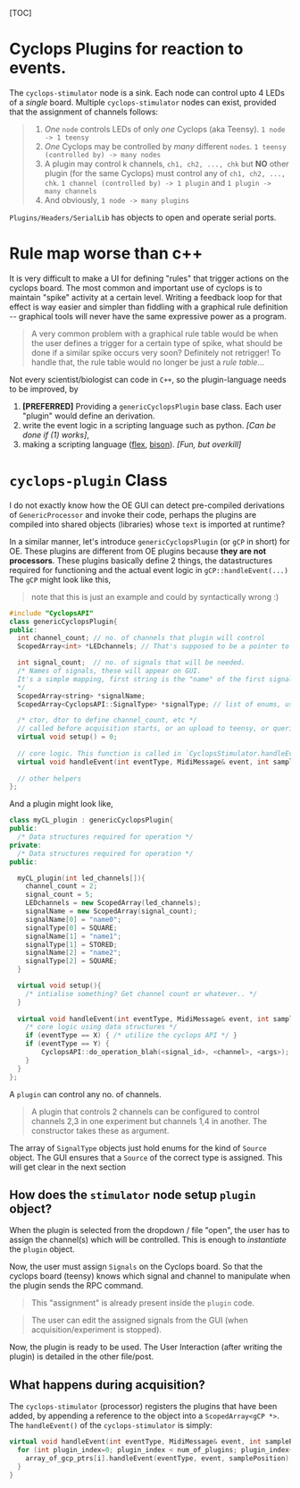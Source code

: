 [TOC]

# Cyclops Plugins for reaction to events.
The `cyclops-stimulator` node is a sink. Each node can control upto 4 LEDs of a _single_ board. Multiple `cyclops-stimulator` nodes can exist, provided that the assignment of channels follows:
> 1. _One_ `node` controls LEDs of only _one_ Cyclops (aka Teensy). `1 node -> 1 teensy`
> 2. _One_ Cyclops may be controlled by _many_ different `nodes`. `1 teensy (controlled by) -> many nodes`
> 3. A plugin may control k channels, `ch1, ch2, ..., chk` but **NO** other plugin (for the same Cyclops) must control any of `ch1, ch2, ..., chk`. `1 channel (controlled by) -> 1 plugin` and `1 plugin -> many channels`
> 4. And obviously, `1 node -> many plugins`

`Plugins/Headers/SerialLib` has objects to open and operate serial ports.

# Rule map worse than c++
It is very difficult to make a UI for defining "rules" that trigger actions on the cyclops board. The most common and important use of cyclops is to maintain "spike" activity at a certain level.
Writing a feedback loop for that effect is way easier and simpler than fiddling with a graphical rule definition -- graphical tools will never have the same expressive power as a program.

>A very common problem with a graphical rule table would be when the user defines a trigger for a certain type of spike, what should be done if a similar spike occurs very soon? Definitely not retrigger! To handle that, the rule table would no longer be just a _rule table_...

Not every scientist/biologist can code in `C++`, so the plugin-language needs to be improved, by

1. **[PREFERRED]** Providing a `genericCyclopsPlugin` base class. Each user "plugin" would define an derivation.
2. write the event logic in a scripting language such as python. _[Can be done if (1) works]_,
3. making a scripting language ([flex](http://flex.sourceforge.net/), [bison](https://www.gnu.org/software/bison/)). _[Fun, but overkill]_

# `cyclops-plugin` Class
I do not exactly know how the OE GUI can detect pre-compiled derivations of `GenericProcessor` and invoke their code, perhaps the plugins are compiled into shared objects (libraries) whose `text` is imported at runtime?

In a similar manner, let's introduce `genericCyclopsPlugin` (or `gCP` in short) for OE. These plugins are different from OE plugins because **they are not processors**.
These plugins basically define 2 things, the datastructures required for functioning and the actual event logic in `gCP::handleEvent(...)`
The `gCP` might look like this,
>note that this is just an example and could by syntactically wrong :)

```c++
#include "CyclopsAPI"
class genericCyclopsPlugin{
public:
  int channel_count; // no. of channels that plugin will control
  ScopedArray<int> *LEDchannels; // That's supposed to be a pointer to an array, even if it's not.

  int signal_count;  // no. of signals that will be needed.
  /* Names of signals, these will appear on GUI.
  It's a simple mapping, first string is the "name" of the first signal, and so on..
  */
  ScopedArray<string> *signalName;
  ScopedArray<CyclopsAPI::SignalType> *signalType; // list of enums, used by GUI.

  /* ctor, dtor to define channel_count, etc */
  // called before acquisition starts, or an upload to teensy, or queried about "readiness" by GUI
  virtual void setup() = 0;
 
  // core logic. This function is called in `CyclopsStimulator.handleEvent()`
  virtual void handleEvent(int eventType, MidiMessage& event, int samplePosition = 0);
 
  // other helpers
};
```
And a plugin might look like,

```cpp
class myCL_plugin : genericCyclopsPlugin{
public:
  /* Data structures required for operation */
private:
  /* Data structures required for operation */
public:

  myCL_plugin(int led_channels[]){
    channel_count = 2;
    signal_count = 5;
    LEDchannels = new ScopedArray(led_channels);
    signalName = new ScopedArray(signal_count);
    signalName[0] = "name0";
    signalType[0] = SQUARE;
    signalName[1] = "name1";
    signalType[1] = STORED;
    signalName[2] = "name2";
    signalType[2] = SQUARE;
  }

  virtual void setup(){
    /* intialise something? Get channel count or whatever.. */
  }
  
  virtual void handleEvent(int eventType, MidiMessage& event, int samplePosition){
    /* core logic using data structures */
    if (eventType == X) { /* utilize the cyclops API */ }
    if (eventType == Y) {
        CyclopsAPI::do_operation_blah(<signal_id>, <channel>, <args>);
    }
  }
};
```

A `plugin` can control any no. of channels.
>A plugin that controls 2 channels can be configured to control channels 2,3 in one experiment but channels 1,4 in another. The constructor takes these as argument.

The array of `SignalType` objects just hold enums for the kind of `Source` object. The GUI ensures that a `Source` of the correct type is assigned. This will get clear in the next section

## How does the `stimulator` node setup `plugin` object?

When the plugin is selected from the dropdown / file "open", the user has to assign the channel(s) which will be controlled.
This is enough to _instantiate_ the `plugin` object.

Now, the user must assign `Signals` on the Cyclops board. So that the cyclops board (teensy) knows which signal and channel to manipulate when the plugin sends the RPC command.
>This "assignment" is already present inside the `plugin` code.

>The user can edit the assigned signals from the GUI (when acquisition/experiment is stopped).

Now, the plugin is ready to be used.
The User Interaction (after writing the plugin) is detailed in the other file/post.

## What happens during acquisition?
The `cyclops-stimulator` (processor) registers the plugins that have been added, by appending a reference to the object into a `ScopedArray<gCP *>`.  
The `handleEvent()` of the `cyclops-stimulator` is simply:

```cpp
virtual void handleEvent(int eventType, MidiMessage& event, int samplePosition){
  for (int plugin_index=0; plugin_index < num_of_plugins; plugin_index++){
    array_of_gcp_ptrs[i].handleEvent(eventType, event, samplePosition);
  }
}
```